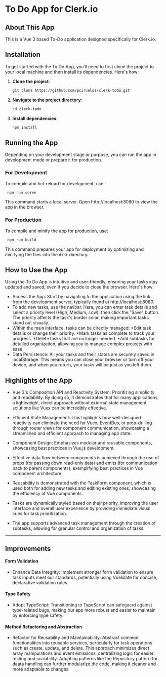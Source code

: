 # To Do App for Clerk.io

## About This App

This is a Vue 3 based To-Do application designed specifically for Clerk.io.

## Installation

To get started with the To Do App, you'll need to first clone the project to your local machine and then install its dependencies. Here's how:

1. **Clone the project**:

   ```bash
   git clone https://github.com/pciruelos/clerk-todo.git
   ```

2. **Navigate to the project directory**:

   ```bash
   cd clerk-todo
   ```

3. **Install dependencies**:

   ```bash
   npm install
   ```

## Running the App

Depending on your development stage or purpose, you can run the app in development mode or prepare it for production.

### For Development

To compile and hot-reload for development, use:

   ```bash
    npm run serve
   ```

This command starts a local server. Open http://localhost:8080 to view the app in the browser.

### For Production

To compile and minify the app for production, use:


   ```bash
    npm run build
   ```

This command prepares your app for deployment by optimizing and minifying the files into the `dist` directory.

How to Use the App
------------------

Using the To Do App is intuitive and user-friendly, ensuring your tasks stay updated and saved, even if you decide to close the browser. Here's how:

-   Access the App: Start by navigating to the application using the link from the development server, typically found at http://localhost:8080.
-   To add new tasks, use the navbar. Here, you can enter task details and select a priority level (High, Medium, Low), then click the "Save" button. The priority affects the task's border color, making important tasks stand out visually.
-   Within the main interface, tasks can be directly managed:
*Edit task details or change their priority.
*Mark tasks as complete to track your progress.
*Delete tasks that are no longer needed.
*Add subtasks for detailed organization, allowing you to manage complex projects with ease.
-   Data Persistence: All your tasks and their states are securely saved in localStorage. This means you can close your browser or turn off your device, and when you return, your tasks will be just as you left them.

Highlights of the App
---------------------

-   Vue 3's Composition API and Reactivity System: Prioritizing simplicity and readability. By doing so, it demonstrates that for many applications, a lightweight, direct approach without external state management solutions like Vuex can be incredibly effective. 

-   Efficient State Management: This highlights how well-designed reactivity can eliminate the need for Vuex, EventBus, or prop-drilling through router views for component communication, showcasing a streamlined and efficient approach to managing app state.
-   Component Design: Emphasizes modular and reusable components, showcasing best practices in Vue.js development.

-   Effective data flow between components is achieved through the use of props (for passing down read-only data) and emits (for communication back to parent components), exemplifying best practices in Vue component architecture.
-   Reusability is demonstrated with the TaskForm component, which is used both for adding new tasks and editing existing ones, showcasing the efficiency of Vue components.
-   Tasks are dynamically styled based on their priority, improving the user interface and overall user experience by providing immediate visual cues for task prioritization.
-   The app supports advanced task management through the creation of subtasks, allowing for granular control and organization of tasks.
------------

Improvements
------------------
#### Form Validation

-   Enhance Data Integrity: Implement stronger form validation to ensure task inputs meet our standards, potentially using Vuelidate for concise, declarative validation rules.

#### Type Safety

-   Adopt TypeScript: Transitioning to TypeScript can safeguard against type-related bugs, making our app more robust and easier to maintain by enforcing type safety.

#### Method Refactoring and Abstraction

-   Refactor for Reusability and Maintainability: Abstract common functionalities into reusable services, particularly for task operations such as create, update, and delete. This approach minimizes direct array manipulations and event emissions, centralizing logic for easier testing and scalability. Adopting patterns like the Repository pattern for daata handling can further modularize the code, making it cleaner and more adaptable to changes.